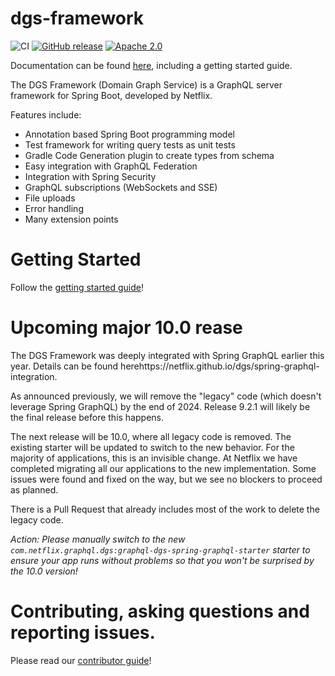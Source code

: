 # dgs-framework

![CI](https://github.com/Netflix/dgs-framework/workflows/CI/badge.svg?branch=master)
[![GitHub release](https://img.shields.io/github/v/release/Netflix/dgs-framework.svg)](https://GitHub.com/Netflix/dgs-framework/releases)
[![Apache 2.0](https://img.shields.io/github/license/nebula-plugins/gradle-netflixoss-project-plugin.svg)](http://www.apache.org/licenses/LICENSE-2.0)

Documentation can be found [here](https://netflix.github.io/dgs), including a getting started guide.

The DGS Framework (Domain Graph Service) is a GraphQL server framework for Spring Boot, developed by Netflix.

Features include:

* Annotation based Spring Boot programming model
* Test framework for writing query tests as unit tests
* Gradle Code Generation plugin to create types from schema
* Easy integration with GraphQL Federation
* Integration with Spring Security
* GraphQL subscriptions (WebSockets and SSE)
* File uploads
* Error handling
* Many extension points

# Getting Started

Follow the [getting started guide](https://netflix.github.io/dgs/getting-started/)!

# Upcoming major 10.0 rease
The DGS Framework was deeply integrated with Spring GraphQL earlier this year. 
Details can be found herehttps://netflix.github.io/dgs/spring-graphql-integration.

As announced previously, we will remove the "legacy" code (which doesn't leverage Spring GraphQL) by the end of 2024.
Release 9.2.1 will likely be the final release before this happens.

The next release will be 10.0, where all legacy code is removed. The existing starter will be updated to switch to the new behavior. For the majority of applications, this is an invisible change.
At Netflix we have completed migrating all our applications to the new implementation. Some issues were found and fixed on the way, but we see no blockers to proceed as planned.

There is a Pull Request that already includes most of the work to delete the legacy code.

*Action: Please manually switch to the new `com.netflix.graphql.dgs:graphql-dgs-spring-graphql-starter` starter to ensure your app runs without problems so that you won't be surprised by the 10.0 version!*


# Contributing, asking questions and reporting issues.

Please read our [contributor guide](CONTRIBUTING.md)!
